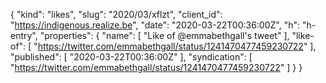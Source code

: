 {
  "kind": "likes",
  "slug": "2020/03/xflzt",
  "client_id": "https://indigenous.realize.be",
  "date": "2020-03-22T00:36:00Z",
  "h": "h-entry",
  "properties": {
    "name": [
      "Like of @emmabethgall's tweet"
    ],
    "like-of": [
      "https://twitter.com/emmabethgall/status/1241470477459230722"
    ],
    "published": [
      "2020-03-22T00:36:00Z"
    ],
    "syndication": [
      "https://twitter.com/emmabethgall/status/1241470477459230722"
    ]
  }
}
